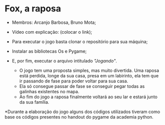 # Fox, a raposa

+ Membros: Arcanjo Barbosa, Bruno Mota;
+ Vídeo com explicação: (colocar o link);
+ Para executar o jogo basta clonar o repositório para sua máquina;
+ Instalar as bibliotecas Os e Pygame;
+ E, por fim, executar o arquivo intitulado *"Jogando"*.

    + O jogo tem uma proposta simples, mas muito divertida. Uma raposa está perdida, longe da sua casa, presa em um labirinto, ela tem que ir passando de fase para poder voltar para sua casa. 
    + Ela só consegue passar de fase se conseguir pegar todas as galinhas existentes no mapa.
    + Ao fim do jogo a raposa finalmente voltará ao seu lar e estará junto da sua família.



*Durante a elaboração do jogo alguns dos códigos utilizados tiveram como base os códigos presentes no handout do pygame da academia python.